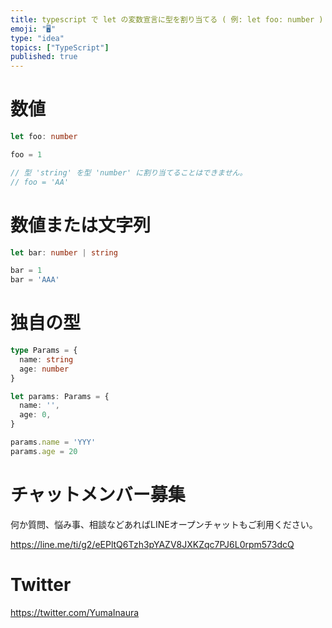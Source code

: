 ```yaml
---
title: typescript で let の変数宣言に型を割り当てる ( 例: let foo: number )
emoji: "🖥"
type: "idea"
topics: ["TypeScript"]
published: true
---
```


# 数値

```ts
let foo: number

foo = 1

// 型 'string' を型 'number' に割り当てることはできません。
// foo = 'AA'
```

# 数値または文字列

```ts
let bar: number | string

bar = 1
bar = 'AAA'
```

# 独自の型

```ts
type Params = {
  name: string
  age: number
}

let params: Params = {
  name: '',
  age: 0,
}

params.name = 'YYY'
params.age = 20
```


# チャットメンバー募集


何か質問、悩み事、相談などあればLINEオープンチャットもご利用ください。

https://line.me/ti/g2/eEPltQ6Tzh3pYAZV8JXKZqc7PJ6L0rpm573dcQ


# Twitter

https://twitter.com/YumaInaura

